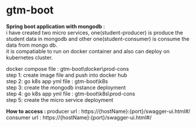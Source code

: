 # gtm-boot
<b> Spring boot application with mongodb</b> :  </br>
i have created two micro services, one(student-producer) is produce the student data in mongodb and other one(student-consumer) is consume the data from mongo db.   </br>
it is compatiable to run on docker container and also can deploy on kubernetes cluster.  </br>

docker compose file : gtm-boot\docker\prod-cons  </br>
step 1: create image file and push into docker hub   </br>
step 2: go k8s app yml file : gtm-boot\k8s  </br>
step 3: create the mongodb instance deployment    </br>
step 4: go k8s app yml file : gtm-boot\k8s\prod-cons   </br>
step 5: create the micro service deployment   </br>

<b> How to access : </b>
producer url : https://{hostName}:{port}/swagger-ui.html#/   </br>
consumer url : https://{hostName}:{port}/swagger-ui.html#/
